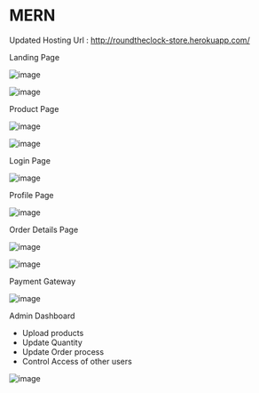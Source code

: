 # MERN

Updated Hosting Url : http://roundtheclock-store.herokuapp.com/

Landing Page 

![image](https://user-images.githubusercontent.com/30522963/200116675-a8a4e639-d5df-4da3-89cd-e021f1ef2fda.png)

![image](https://user-images.githubusercontent.com/30522963/200116687-22eb6f44-6aaf-4466-99a6-f2bd99738641.png)

Product Page

![image](https://user-images.githubusercontent.com/30522963/200116702-85e69b2c-2773-4370-95e0-d64491a347c2.png)

![image](https://user-images.githubusercontent.com/30522963/200116711-1447ffd6-58fd-4996-922e-b6a3fe988ad4.png)

Login Page

![image](https://user-images.githubusercontent.com/30522963/200116725-44bc1354-fccd-456e-936c-5dd679231c78.png)

Profile Page

![image](https://user-images.githubusercontent.com/30522963/200116735-a3475a14-c9d8-421a-8b46-c42647aff2b8.png)

Order Details Page

![image](https://user-images.githubusercontent.com/30522963/200116792-2ce7b693-1949-42ff-9e45-60675406c28b.png)

![image](https://user-images.githubusercontent.com/30522963/200116836-b9a657a7-a922-47d8-a2c3-62bad1152837.png)

Payment Gateway

![image](https://user-images.githubusercontent.com/30522963/200116805-48198306-aeb8-4c0c-9446-924ea5f5c8cb.png)

Admin Dashboard

- Upload products
- Update Quantity
- Update Order process
- Control Access of other users

![image](https://user-images.githubusercontent.com/30522963/200116871-4fe6898d-890e-47e6-a149-32d88a2e04b3.png)
